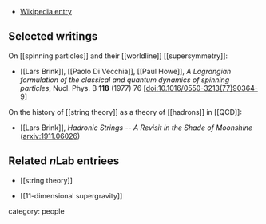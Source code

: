 

* [Wikipedia entry](http://de.wikipedia.org/wiki/Lars_Brink)

## Selected writings

On [[spinning particles]] and their [[worldline]] [[supersymmetry]]:

* [[Lars Brink]], [[Paolo Di Vecchia]], [[Paul Howe]], *A Lagrangian formulation of the classical and quantum dynamics of spinning particles*, Nucl. Phys. B **118** (1977) 76 &lbrack;<a href="https://doi.org/10.1016/0550-3213(77)90364-9">doi:10.1016/0550-3213(77)90364-9</a>&rbrack;

On the history of [[string theory]] as a theory of [[hadrons]] in [[QCD]]:


* [[Lars Brink]], _Hadronic Strings -- A Revisit in the Shade of Moonshine_ ([arxiv:1911.06026](https://arxiv.org/abs/1911.06026))

## Related $n$Lab entriees

* [[string theory]]

* [[11-dimensional supergravity]]

category: people